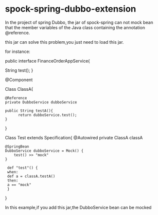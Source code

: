 # spock-spring-dubbo-extension
 
In the project of spring Dubbo, the jar of spock-spring
can not mock  bean that the member variables of the Java class containing the annotation @reference.

this jar can solve this problem,you just need to load this jar.

for instance:


public interface FinanceOrderAppService{

String test();
}

@Component

Class ClassA{

    @Reference
    private DubboService dubboService
    
    public String testA(){
          return dubboService.test();
    }
}

Class Test extends Specification{
    @Autowired
    private ClassA classA
    
    @SpringBean
    DubboService dubboService = Mock() {
        test() >> "mock"
    }
    
     def "test"() {
     when:
     def a = classA.testA()
     then:
     a == "mock"
     }
}




In this example,if you add this jar,the DubboService bean can be mocked
